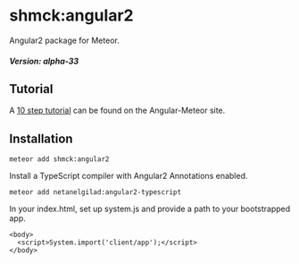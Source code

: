 # shmck:angular2

Angular2 package for Meteor. 

##### Version: alpha-33

## Tutorial

A [10 step tutorial](http://angular-meteor.com/tutorials/angular2/bootstrapping) can be found on the Angular-Meteor site.

## Installation
    
    meteor add shmck:angular2

Install a TypeScript compiler with Angular2 Annotations enabled.

    meteor add netanelgilad:angular2-typescript

In your index.html, set up system.js and provide a path to your bootstrapped app.

    <body>
      <script>System.import('client/app');</script>
    </body>


    
        

